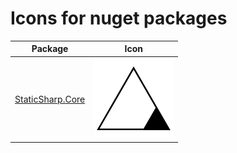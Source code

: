 # Icons for nuget packages

Package | Icon
--- | ---
[StaticSharp.Core](https://www.nuget.org/packages/StaticSharp.Core) | <img style="background-color: #808080" src="Core.png" width="128px"/>

